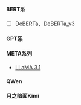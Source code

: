 #### BERT系
- [ ] DeBERTa、DeBERTa_v3

#### GPT系


#### META系列
- [LLaMA 3.1](LLaMa/LLaMA_3.1.md)

#### QWen
#### 月之暗面Kimi